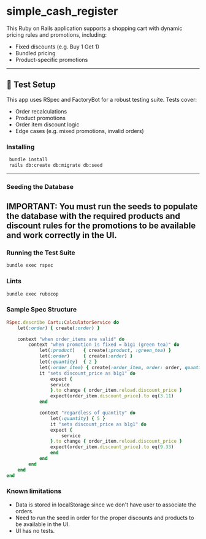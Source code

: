 # simple_cash_register

This Ruby on Rails application supports a shopping cart with dynamic pricing rules and promotions, including:

- Fixed discounts (e.g. Buy 1 Get 1)
- Bundled pricing
- Product-specific promotions

---

## 🧪 Test Setup

This app uses RSpec and FactoryBot for a robust testing suite. Tests cover:

- Order recalculations
- Product promotions
- Order item discount logic
- Edge cases (e.g. mixed promotions, invalid orders)

### Installing
```bash
 bundle install
 rails db:create db:migrate db:seed
```
---

### Seeding the Database

IMPORTANT:
You must run the seeds to populate the database with the required products and discount rules for the promotions to be available and work correctly in the UI.
---

### Running the Test Suite

```bash
bundle exec rspec
```

### Lints

```bash
bundle exec rubocop
```

### Sample Spec Structure

```ruby
RSpec.describe Cart::CalculatorService do
    let(:order) { create(:order) }

    context "when order_items are valid" do
        context "when promotion is fixed = b1g1 (green tea)" do
            let(:product)   { create(:product, :green_tea) }
            let(:order)     { create(:order) }
            let(:quantity)  { 2 }
            let(:order_item) { create(:order_item, order: order, quantity: quantity, product: product, promotion: product.promotion) }
            it "sets discount_price as b1g1" do
                expect {
                service
                }.to change { order_item.reload.discount_price }
                expect(order_item.discount_price).to eq(3.11)
            end

            context "regardless of quantity" do
                let(:quantity) { 5 }
                it "sets discount_price as b1g1" do
                expect {
                    service
                }.to change { order_item.reload.discount_price }
                expect(order_item.discount_price).to eq(9.33)
                end
            end
        end
    end
end
```

### Known limitations
- Data is stored in localStorage since we don't have user to associate the orders.
- Need to run the seed in order for the proper discounts and products to be available in the UI.
- UI has no tests.
